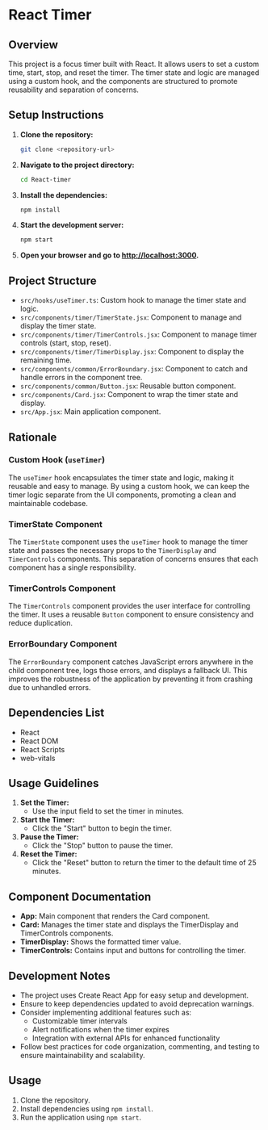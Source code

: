 # React Timer

## Overview

This project is a focus timer built with React. It allows users to set a custom time, start, stop, and reset the timer. The timer state and logic are managed using a custom hook, and the components are structured to promote reusability and separation of concerns.

## Setup Instructions
1. **Clone the repository:**
   ```bash
   git clone <repository-url>
   ```
2. **Navigate to the project directory:**
   ```bash
   cd React-timer
   ```
3. **Install the dependencies:**
   ```bash
   npm install
   ```
4. **Start the development server:**
   ```bash
   npm start
   ```
5. **Open your browser and go to [http://localhost:3000](http://localhost:3000).**

## Project Structure

- `src/hooks/useTimer.ts`: Custom hook to manage the timer state and logic.
- `src/components/timer/TimerState.jsx`: Component to manage and display the timer state.
- `src/components/timer/TimerControls.jsx`: Component to manage timer controls (start, stop, reset).
- `src/components/timer/TimerDisplay.jsx`: Component to display the remaining time.
- `src/components/common/ErrorBoundary.jsx`: Component to catch and handle errors in the component tree.
- `src/components/common/Button.jsx`: Reusable button component.
- `src/components/Card.jsx`: Component to wrap the timer state and display.
- `src/App.jsx`: Main application component.

## Rationale

### Custom Hook (`useTimer`)

The `useTimer` hook encapsulates the timer state and logic, making it reusable and easy to manage. By using a custom hook, we can keep the timer logic separate from the UI components, promoting a clean and maintainable codebase.

### TimerState Component

The `TimerState` component uses the `useTimer` hook to manage the timer state and passes the necessary props to the `TimerDisplay` and `TimerControls` components. This separation of concerns ensures that each component has a single responsibility.

### TimerControls Component

The `TimerControls` component provides the user interface for controlling the timer. It uses a reusable `Button` component to ensure consistency and reduce duplication.

### ErrorBoundary Component

The `ErrorBoundary` component catches JavaScript errors anywhere in the child component tree, logs those errors, and displays a fallback UI. This improves the robustness of the application by preventing it from crashing due to unhandled errors.

## Dependencies List
- React
- React DOM
- React Scripts
- web-vitals

## Usage Guidelines
1. **Set the Timer:**
   - Use the input field to set the timer in minutes.
2. **Start the Timer:**
   - Click the "Start" button to begin the timer.
3. **Pause the Timer:**
   - Click the "Stop" button to pause the timer.
4. **Reset the Timer:**
   - Click the "Reset" button to return the timer to the default time of 25 minutes.

## Component Documentation
- **App:** Main component that renders the Card component.
- **Card:** Manages the timer state and displays the TimerDisplay and TimerControls components.
- **TimerDisplay:** Shows the formatted timer value.
- **TimerControls:** Contains input and buttons for controlling the timer.

## Development Notes
- The project uses Create React App for easy setup and development.
- Ensure to keep dependencies updated to avoid deprecation warnings.
- Consider implementing additional features such as:
  - Customizable timer intervals
  - Alert notifications when the timer expires
  - Integration with external APIs for enhanced functionality
- Follow best practices for code organization, commenting, and testing to ensure maintainability and scalability.

## Usage

1. Clone the repository.
2. Install dependencies using `npm install`.
3. Run the application using `npm start`.

